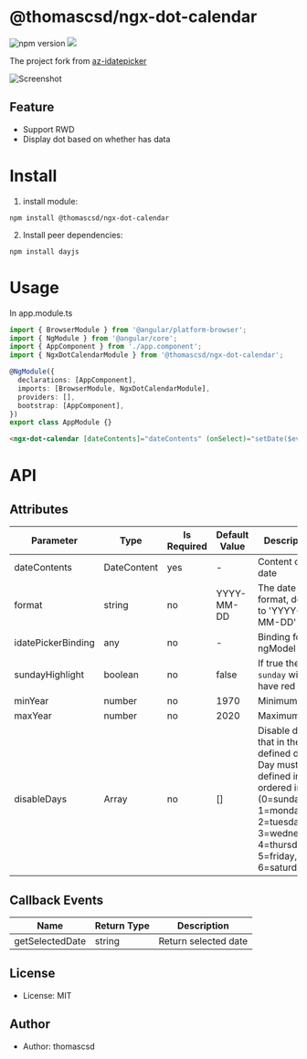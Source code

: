 # @thomascsd/ngx-dot-calendar

![npm version](https://badgen.net/npm/v/@thomascsd/ngx-dot-calendar) ![](https://badgen.net/badge/license/MIT/blue)

The project fork from [az-idatepicker
](https://github.com/doenikoe/az-idatepicker)

![Screenshot](https://raw.githubusercontent.com/thomascsd/ngx-dot-calendar/master/screenshot.png)

## Feature

- Support RWD
- Display dot based on whether has data

# Install

1. install module:

```
npm install @thomascsd/ngx-dot-calendar
```

2. Install peer dependencies:

```
npm install dayjs
```

# Usage

In app.module.ts

```typescript
import { BrowserModule } from '@angular/platform-browser';
import { NgModule } from '@angular/core';
import { AppComponent } from './app.component';
import { NgxDotCalendarModule } from '@thomascsd/ngx-dot-calendar';

@NgModule({
  declarations: [AppComponent],
  imports: [BrowserModule, NgxDotCalendarModule],
  providers: [],
  bootstrap: [AppComponent],
})
export class AppModule {}
```

```html
<ngx-dot-calendar [dateContents]="dateContents" (onSelect)="setDate($event)"></ngx-dot-calendar>
```

# API

## Attributes

| Parameter          | Type          | Is Required | Default Value | Description                                                                                                                                             |
| ------------------ | ------------- | ----------- | ------------- | ------------------------------------------------------------------------------------------------------------------------------------------------------- |
| dateContents       | DateContent   | yes         | -             | Content of the date                                                                                                                                     |
| format             | string        | no          | YYYY-MM-DD    | The date format, default to 'YYYY-MM-DD'                                                                                                                |
| idatePickerBinding | any           | no          | -             | Binding for ngModel                                                                                                                                     |
| sundayHighlight    | boolean       | no          | false         | If true then `sunday` will have red color                                                                                                               |
| minYear            | number        | no          | 1970          | Minimum year                                                                                                                                            |
| maxYear            | number        | no          | 2020          | Maximum year                                                                                                                                            |
| disableDays        | Array<number> | no          | []            | Disable dates that in the defined day. Day must defined in ordered index (0=sunday, 1=monday, 2=tuesday, 3=wednesday, 4=thursday, 5=friday, 6=saturday) |

## Callback Events

| Name            | Return Type | Description          |
| --------------- | ----------- | -------------------- |
| getSelectedDate | string      | Return selected date |

## License

- License: MIT

## Author

- Author: thomascsd

